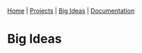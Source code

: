 [Home](https://kaankutluer.github.io.) | [Projects](https://kaankutluer.github.io./projects) | [Big Ideas](https://kaankutluer.github.io./big_ideas) | [Documentation](https://kaankutluer.github.io./documentation)

# Big Ideas
